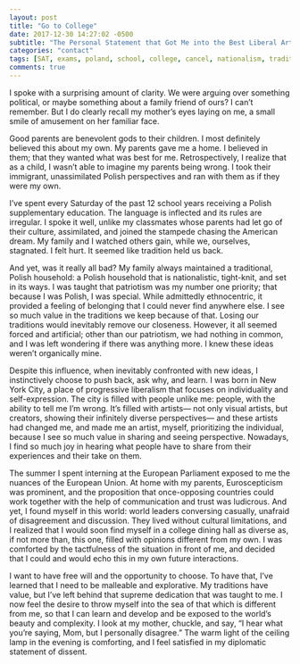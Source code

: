 ```yaml
---
layout: post
title: "Go to College"
date: 2017-12-30 14:27:02 -0500
subtitle: "The Personal Statement that Got Me into the Best Liberal Arts College in the Nation"
categories: "contact"
tags: [SAT, exams, poland, school, college, cancel, nationalism, tradition]
comments: true
---
```

I spoke with a surprising amount of clarity. We were arguing over something political, or maybe something about a family friend of ours? I can’t remember. But I do clearly recall my mother’s eyes laying on me, a small smile of amusement on her familiar face.<!-- more -->

Good parents are benevolent gods to their children. I most definitely believed this about my own. My parents gave me a home. I believed in them; that they wanted what was best for me. Retrospectively, I realize that as a child, I wasn’t able to imagine my parents being wrong. I took their immigrant, unassimilated Polish perspectives and ran with them as if they were my own.

I’ve spent every Saturday of the past 12 school years receiving a Polish supplementary education. The language is inflected and its rules are irregular. I spoke it well, unlike my classmates whose parents had let go of their culture, assimilated, and joined the stampede chasing the American dream. My family and I watched others gain, while we, ourselves, stagnated. I felt hurt. It seemed like tradition held us back.

And yet, was it really all bad? My family always maintained a traditional, Polish household: a Polish household that is nationalistic, tight-knit, and set in its ways. I was taught that patriotism was my number one priority; that because I was Polish, I was special. While admittedly ethnocentric, it provided a feeling of belonging that I could never find anywhere else. I see so much value in the traditions we keep because of that. Losing our traditions would inevitably remove our closeness. However, it all seemed forced and artificial; other than our patriotism, we had nothing in common, and I was left wondering if there was anything more. I knew these ideas weren’t organically mine.

Despite this influence, when inevitably confronted with new ideas, I instinctively choose to push back, ask why, and learn. I was born in New York City, a place of progressive liberalism that focuses on individuality and self-expression. The city is filled with people unlike me: people, with the ability to tell me I’m wrong. It’s filled with artists— not only visual artists, but creators, showing their infinitely diverse perspectives— and these artists had changed me, and made me an artist, myself, prioritizing the individual, because I see so much value in sharing and seeing perspective. Nowadays, I find so much joy in hearing what people have to share from their experiences and their take on them.

The summer I spent interning at the European Parliament exposed to me the nuances of the European Union. At home with my parents, Euroscepticism was prominent, and the proposition that once-opposing countries could work together with the help of communication and trust was ludicrous. And yet, I found myself in this world: world leaders conversing casually, unafraid of disagreement and discussion. They lived without cultural limitations, and I realized that I would soon find myself in a college dining hall as diverse as, if not more than, this one, filled with opinions different from my own. I was comforted by the tactfulness of the situation in front of me, and decided that I could and would echo this in my own future interactions.

I want to have free will and the opportunity to choose. To have that, I’ve learned that I need to be malleable and explorative. My traditions have value, but I’ve left behind that supreme dedication that was taught to me. I now feel the desire to throw myself into the sea of that which is different from me, so that I can learn and develop and be exposed to the world’s beauty and complexity. I look at my mother, chuckle, and say, “I hear what you’re saying, Mom, but I personally disagree.” The warm light of the ceiling lamp in the evening is comforting, and I feel satisfied in my diplomatic statement of dissent.

